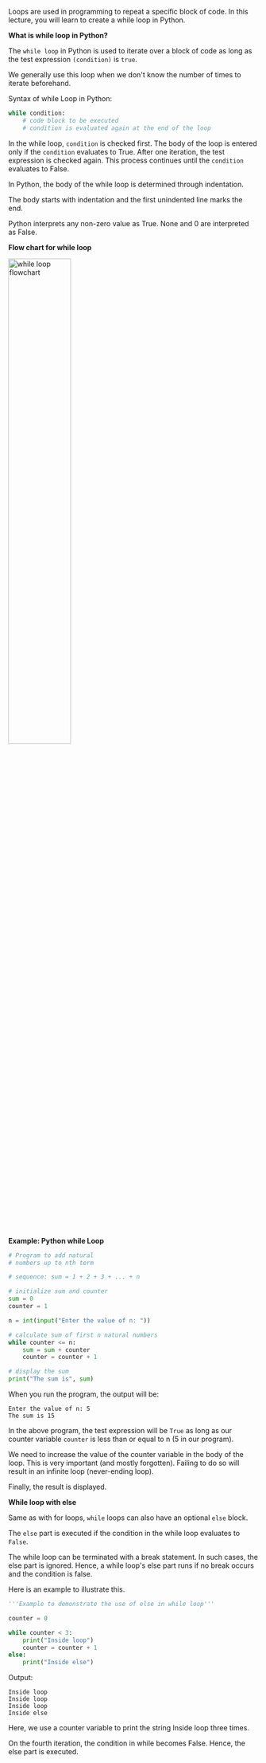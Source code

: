 Loops are used in programming to repeat a specific block of code. In this lecture, you will learn to create a while loop in Python.

**What is while loop in Python?**

The `while loop` in Python is used to iterate over a block of code as long as the test expression `(condition)` is `true`.

We generally use this loop when we don't know the number of times to iterate beforehand.

Syntax of while Loop in Python:

```python
while condition:
    # code block to be executed
    # condition is evaluated again at the end of the loop
```

In the while loop, `condition` is checked first. The body of the loop is entered only if the `condition` evaluates to True. After one iteration, the test expression is checked again. This process continues until the `condition` evaluates to False.

In Python, the body of the while loop is determined through indentation.

The body starts with indentation and the first unindented line marks the end.

Python interprets any non-zero value as True. None and 0 are interpreted as False.

**Flow chart for while loop**

<img src="https://cdn.programiz.com/sites/tutorial2program/files/whileLoopFlowchart.jpg" alt="while loop flowchart" style="width: 50%;">


**Example: Python while Loop**

```python
# Program to add natural
# numbers up to nth term

# sequence: sum = 1 + 2 + 3 + ... + n

# initialize sum and counter
sum = 0
counter = 1

n = int(input("Enter the value of n: "))

# calculate sum of first n natural numbers
while counter <= n:
    sum = sum + counter
    counter = counter + 1

# display the sum
print("The sum is", sum)
```

When you run the program, the output will be:

```
Enter the value of n: 5
The sum is 15
```

In the above program, the test expression will be `True` as long as our counter variable `counter` is less than or equal to n (5 in our program).

We need to increase the value of the counter variable in the body of the loop. This is very important (and mostly forgotten). Failing to do so will result in an infinite loop (never-ending loop).

Finally, the result is displayed.


**While loop with else**

Same as with for loops, `while` loops can also have an optional `else` block.

The `else` part is executed if the condition in the while loop evaluates to `False`.

The while loop can be terminated with a break statement. In such cases, the else part is ignored. Hence, a while loop's else part runs if no break occurs and the condition is false.

Here is an example to illustrate this.

```python
'''Example to demonstrate the use of else in while loop'''

counter = 0

while counter < 3:
    print("Inside loop")
    counter = counter + 1
else:
    print("Inside else")
```

Output:

```
Inside loop
Inside loop
Inside loop
Inside else
```

Here, we use a counter variable to print the string Inside loop three times.

On the fourth iteration, the condition in while becomes False. Hence, the else part is executed.